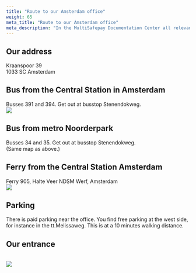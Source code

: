 ```yaml
---
title: "Route to our Amsterdam office"
weight: 65
meta_title: "Route to our Amsterdam office"
meta_description: "In the MultiSafepay Documentation Center all relevant information regarding our Plugins and API. As well as Support pages for Payment Method, Tools and General Questions. You can also find the contact details of our Support Team and Integration Team."
---
```


## Our address
Kraanspoor 39<br>
1033 SC Amsterdam

## Bus from the Central Station in Amsterdam

Busses 391 and 394. Get out at busstop Stenendokweg.
<br><img src='../map2.jpg'>

## Bus from metro Noorderpark
Busses 34 and 35. Get out at busstop Stenendokweg.<br>
(Same map as above.)

## Ferry from the Central Station Amsterdam

Ferry 905,
Halte Veer NDSM Werf, Amsterdam
<br><img src='../map1.jpg'>

## Parking
There is paid parking near the office.
You find free parking at the west side, for instance in the tt.Melissaweg. This is at a 10 minutes walking distance.

## Our entrance
<br><img src='../door.jpg'>
